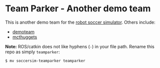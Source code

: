 Team Parker - Another demo team
===============================

This is another demo team for the [robot soccer simulator](https://github.com/embeddedprogrammer/soccersim). Others include:

- [demoteam](https://github.com/plusk01/soccersim-teamparker)
- [mcthuggets](https://github.com/plusk01/soccersim-mcthuggets)

**Note:** ROS/catkin does not like hyphens (`-`) in your file path. Rename this repo as simply `teamparker`:

```bash
$ mv soccersim-teamparker teamparker
```
